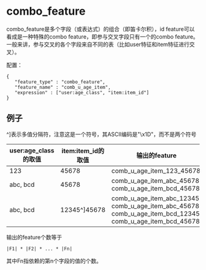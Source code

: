 # combo_feature

combo_feature是多个字段（或表达式）的组合（即笛卡尔积），id feature可以看成是一种特殊的combo feature，即参与交叉字段只有一个的combo feature。一般来讲，参与交叉的各个字段来自不同的表（比如user特征和item特征进行交叉）。

配置：

```
{
   "feature_type" : "combo_feature",
   "feature_name" : "comb_u_age_item",
   "expression" : ["user:age_class", "item:item_id"]
}
```

## 例子

^\]表示多值分隔符，注意这是一个符号，其ASCII编码是"\\x1D"，而不是两个符号

| user:age_class的取值 | item:item_id的取值 | 输出的feature                                                                                                 |
| ----------------- | --------------- | ---------------------------------------------------------------------------------------------------------- |
| 123               | 45678           | comb_u_age_item_123_45678                                                                                  |
| abc, bcd          | 45678           | comb_u_age_item_abc_45678, comb_u_age_item_bcd_45678                                                       |
| abc, bcd          | 12345^\]45678   | comb_u_age_item_abc_12345, comb_u_age_item_abc_45678, comb_u_age_item_bcd_12345, comb_u_age_item_bcd_45678 |

输出的feature个数等于

```
|F1| * |F2| * ... * |Fn|
```

其中Fn指依赖的第n个字段的值的个数。
